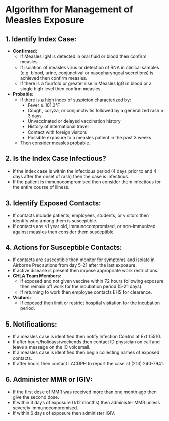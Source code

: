 # Algorithm for Management of Measles Exposure

## 1. Identify Index Case:
- **Confirmed:**
  - If Measles IgM is detected in oral fluid or blood then confirm measles.
  - If isolation of measles virus or detection of RNA in clinical samples (e.g. blood, urine, conjunctival or nasopharyngeal secretions) is achieved then confirm measles.
  - If there is a fourfold or greater rise in Measles IgG in blood or a single high level then confirm measles.
- **Probable:**
  - If there is a high index of suspicion characterized by:
    - Fever ≥ 101.0°F
    - Cough, coryza, or conjunctivitis followed by a generalized rash ≥ 3 days
    - Unvaccinated or delayed vaccination history
    - History of international travel
    - Contact with foreign visitors
    - Possible exposure to a measles patient in the past 3 weeks
  - Then consider measles probable.

## 2. Is the Index Case Infectious?
- If the index case is within the infectious period (4 days prior to and 4 days after the onset of rash) then the case is infectious.
- If the patient is immunocompromised then consider them infectious for the entire course of illness.

## 3. Identify Exposed Contacts:
- If contacts include patients, employees, students, or visitors then identify who among them is susceptible.
- If contacts are <1 year old, immunocompromised, or non-immunized against measles then consider them susceptible.

## 4. Actions for Susceptible Contacts:
- If contacts are susceptible then monitor for symptoms and isolate in Airborne Precautions from day 5-21 after the last exposure.
- If active disease is present then impose appropriate work restrictions.
- **CHLA Team Members:**
  - If exposed and not given vaccine within 72 hours following exposure then remain off work for the incubation period (5-21 days).
  - If returning to work then employee contacts EHS for clearance.
- **Visitors:**
  - If exposed then limit or restrict hospital visitation for the incubation period.

## 5. Notifications:
- If a measles case is identified then notify Infection Control at Ext 15510.
- If after hours/holidays/weekends then contact ID physician on call and leave a message on the IC voicemail.
- If a measles case is identified then begin collecting names of exposed contacts.
- If after hours then contact LACDPH to report the case at (213) 240-7941.

## 6. Administer MMR or IGIV:
- If the first dose of MMR was received more than one month ago then give the second dose.
- If within 3 days of exposure (≥12 months) then administer MMR unless severely immunocompromised.
- If within 6 days of exposure then administer IGIV.
